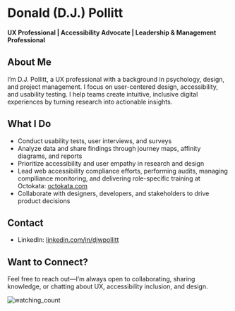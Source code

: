 # Donald (D.J.) Pollitt
**UX Professional | Accessibility Advocate | Leadership & Management Professional**


## About Me
I’m D.J. Pollitt, a UX professional with a background in psychology, design, and project management. I focus on user-centered design, accessibility, and usability testing. I help teams create intuitive, inclusive digital experiences by turning research into actionable insights.


## What I Do
- Conduct usability tests, user interviews, and surveys  
- Analyze data and share findings through journey maps, affinity diagrams, and reports  
- Prioritize accessibility and user empathy in research and design
- Lead web accessibility compliance efforts, performing audits, managing complliance monitoring, and delivering role-specific training at Octokata:  [octokata.com](https://www.octokata.com/)
- Collaborate with designers, developers, and stakeholders to drive product decisions


## Contact
- LinkedIn: [linkedin.com/in/djwpollitt](https://www.linkedin.com/in/djwpollitt/)  


## Want to Connect?
Feel free to reach out—I’m always open to collaborating, sharing knowledge, or chatting about UX, accessibility inclusion, and design.


<img src="https://komarev.com/ghpvc/?username=djpollitt&color=brightgreen" alt="watching_count" />

<!--
**djpollitt/djpollitt** is a ✨ _special_ ✨ repository because its `README.md` (this file) appears on your GitHub profile.

Here are some ideas to get you started:

- 🔭 I’m currently working on ...
- 🌱 I’m currently learning ...
- 👯 I’m looking to collaborate on ...
- 🤔 I’m looking for help with ...
- 💬 Ask me about ...
- 📫 How to reach me: ...
- 😄 Pronouns: ...
- ⚡ Fun fact: ...
-->

